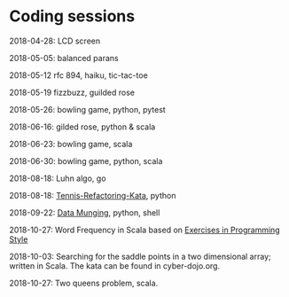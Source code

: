 # Coding sessions

2018-04-28: LCD screen

2018-05-05: balanced parans

2018-05-12 rfc 894, haiku, tic-tac-toe

2018-05-19 fizzbuzz, guilded rose

2018-05-26: bowling game, python, pytest

2018-06-16: gilded rose, python & scala

2018-06-23: bowling game, scala

2018-06-30: bowling game, python, scala

2018-08-18: Luhn algo, go

2018-08-18: [Tennis-Refactoring-Kata](https://github.com/emilybache/Tennis-Refactoring-Kata), python

2018-09-22: [Data Munging](http://codekata.com/kata/kata04-data-munging/), python, shell

2018-10-27: Word Frequency in Scala based on [Exercises in Programming Style](https://www.amazon.com/Exercises-Programming-Style-Cristina-Videira/dp/1482227371)

2018-10-03: Searching for the saddle points in a two dimensional array; written in Scala. The kata can be found in cyber-dojo.org.

2018-10-27: Two queens problem, scala.
